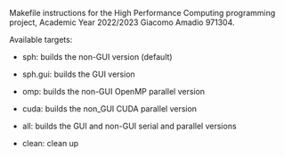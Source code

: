 Makefile instructions for the High Performance Computing programming project,
Academic Year 2022/2023 Giacomo Amadio 971304.

Available targets:

- sph: builds the non-GUI version (default)

- sph.gui: builds the GUI version

- omp: builds the non-GUI OpenMP parallel version

- cuda: builds the non_GUI CUDA parallel version

- all: builds the GUI and non-GUI serial and parallel versions

- clean: clean up